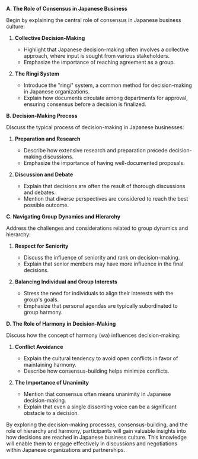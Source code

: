 **A. The Role of Consensus in Japanese Business**

Begin by explaining the central role of consensus in Japanese business culture:

1. **Collective Decision-Making**

   - Highlight that Japanese decision-making often involves a collective approach, where input is sought from various stakeholders.
   - Emphasize the importance of reaching agreement as a group.

2. **The Ringi System**

   - Introduce the "ringi" system, a common method for decision-making in Japanese organizations.
   - Explain how documents circulate among departments for approval, ensuring consensus before a decision is finalized.

**B. Decision-Making Process**

Discuss the typical process of decision-making in Japanese businesses:

1. **Preparation and Research**

   - Describe how extensive research and preparation precede decision-making discussions.
   - Emphasize the importance of having well-documented proposals.

2. **Discussion and Debate**

   - Explain that decisions are often the result of thorough discussions and debates.
   - Mention that diverse perspectives are considered to reach the best possible outcome.

**C. Navigating Group Dynamics and Hierarchy**

Address the challenges and considerations related to group dynamics and hierarchy:

1. **Respect for Seniority**

   - Discuss the influence of seniority and rank on decision-making.
   - Explain that senior members may have more influence in the final decisions.

2. **Balancing Individual and Group Interests**

   - Stress the need for individuals to align their interests with the group's goals.
   - Emphasize that personal agendas are typically subordinated to group harmony.

**D. The Role of Harmony in Decision-Making**

Discuss how the concept of harmony (wa) influences decision-making:

1. **Conflict Avoidance**

   - Explain the cultural tendency to avoid open conflicts in favor of maintaining harmony.
   - Describe how consensus-building helps minimize conflicts.

2. **The Importance of Unanimity**

   - Mention that consensus often means unanimity in Japanese decision-making.
   - Explain that even a single dissenting voice can be a significant obstacle to a decision.

By exploring the decision-making processes, consensus-building, and the role of hierarchy and harmony, participants will gain valuable insights into how decisions are reached in Japanese business culture. This knowledge will enable them to engage effectively in discussions and negotiations within Japanese organizations and partnerships.